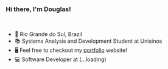 ### Hi there, I'm Douglas!

<br>

- 📍 Rio Grande do Sul, Brazil
- 📚 Systems Analysis and Development Student at Unisinos
- 🖥️ Feel free to checkout my [portfolio](https://douglasdhein.com/) website!
- 💻 Software Developer at (...loading)

<br>











